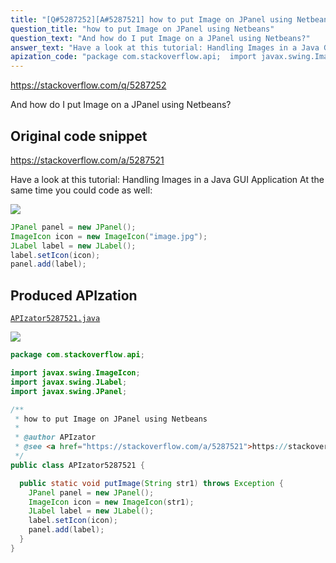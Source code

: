 ```yaml
---
title: "[Q#5287252][A#5287521] how to put Image on JPanel using Netbeans"
question_title: "how to put Image on JPanel using Netbeans"
question_text: "And how do I put Image on a JPanel using Netbeans?"
answer_text: "Have a look at this tutorial: Handling Images in a Java GUI Application At the same time you could code as well:"
apization_code: "package com.stackoverflow.api;  import javax.swing.ImageIcon; import javax.swing.JLabel; import javax.swing.JPanel;  /**  * how to put Image on JPanel using Netbeans  *  * @author APIzator  * @see <a href=\"https://stackoverflow.com/a/5287521\">https://stackoverflow.com/a/5287521</a>  */ public class APIzator5287521 {    public static void putImage(String str1) throws Exception {     JPanel panel = new JPanel();     ImageIcon icon = new ImageIcon(str1);     JLabel label = new JLabel();     label.setIcon(icon);     panel.add(label);   } }"
---
```


https://stackoverflow.com/q/5287252

And how do I put Image on a JPanel using Netbeans?



## Original code snippet

https://stackoverflow.com/a/5287521

Have a look at this tutorial: Handling Images in a Java GUI Application
At the same time you could code as well:

<div class="code-logo"><img src="/stackoverflow.png" /></div>

```java
JPanel panel = new JPanel(); 
ImageIcon icon = new ImageIcon("image.jpg"); 
JLabel label = new JLabel(); 
label.setIcon(icon); 
panel.add(label);
```

## Produced APIzation

[`APIzator5287521.java`](https://github.com/blind-papers/apization-temp-data/raw/main/search/APIzator5287521.java)

<div class="code-logo"><img src="/apizator.png" /></div>

```java
package com.stackoverflow.api;

import javax.swing.ImageIcon;
import javax.swing.JLabel;
import javax.swing.JPanel;

/**
 * how to put Image on JPanel using Netbeans
 *
 * @author APIzator
 * @see <a href="https://stackoverflow.com/a/5287521">https://stackoverflow.com/a/5287521</a>
 */
public class APIzator5287521 {

  public static void putImage(String str1) throws Exception {
    JPanel panel = new JPanel();
    ImageIcon icon = new ImageIcon(str1);
    JLabel label = new JLabel();
    label.setIcon(icon);
    panel.add(label);
  }
}

```